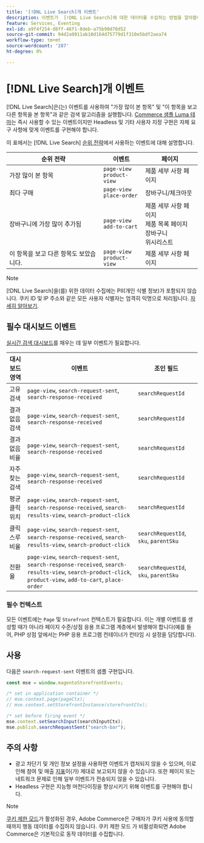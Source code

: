 ```yaml
---
title: '[!DNL Live Search]개 이벤트'
description: 이벤트가  [!DNL Live Search]에 대한 데이터를 수집하는 방법을 알아봅니다.
feature: Services, Eventing
exl-id: a9f4f254-d8ff-46f1-8deb-a75b90d70d52
source-git-commit: 94d2a9911ab10d164d75779d1f310e5bdf2aea74
workflow-type: tm+mt
source-wordcount: '287'
ht-degree: 0%

---
```


# [!DNL Live Search]개 이벤트

[!DNL Live Search]은(는) 이벤트를 사용하여 &quot;가장 많이 본 항목&quot; 및 &quot;이 항목을 보고 다른 항목을 본 항목&quot;과 같은 검색 알고리즘을 실행합니다. [Commerce 샘플 Luma 테마](https://experienceleague.adobe.com/en/docs/commerce-admin/content-design/design/themes/themes#the-default-theme)는 즉시 사용할 수 있는 이벤트이지만 Headless 및 기타 사용자 지정 구현은 자체 요구 사항에 맞게 이벤트를 구현해야 합니다.

이 표에서는 [!DNL Live Search] [순위 전략](rules-add.md#intelligent-ranking)에서 사용하는 이벤트에 대해 설명합니다.

| 순위 전략 | 이벤트 | 페이지 |
| --- | --- | --- |
| 가장 많이 본 항목 | `page-view`<br>`product-view` | 제품 세부 사항 페이지 |
| 최다 구매 | `page-view`<br>`place-order` | 장바구니/체크아웃 |
| 장바구니에 가장 많이 추가됨 | `page-view`<br>`add-to-cart` | 제품 세부 사항 페이지<br>제품 목록 페이지<br>장바구니<br>위시리스트 |
| 이 항목을 보고 다른 항목도 보았습니다. | `page-view`<br>`product-view` | 제품 세부 사항 페이지 |

>[!NOTE]
>
>[!DNL Live Search]을(를) 위한 데이터 수집에는 PII(개인 식별 정보)가 포함되지 않습니다. 쿠키 ID 및 IP 주소와 같은 모든 사용자 식별자는 엄격히 익명으로 처리됩니다. [자세히 알아보기](https://www.adobe.com/privacy/experience-cloud.html).

## 필수 대시보드 이벤트

[실시간 검색 대시보드](performance.md)를 채우는 데 일부 이벤트가 필요합니다.

| 대시보드 영역 | 이벤트 | 조인 필드 |
| ------------------- | ------------- | ---------- |
| 고유 검색 | `page-view`, `search-request-sent`, `search-response-received` | `searchRequestId` |
| 결과 없음 검색 | `page-view`, `search-request-sent`, `search-response-received` | `searchRequestId` |
| 결과 없음 비율 | `page-view`, `search-request-sent`, `search-response-received` | `searchRequestId` |
| 자주 찾는 검색 | `page-view`, `search-request-sent`, `search-response-received` | `searchRequestId` |
| 평균 클릭 위치 | `page-view`, `search-request-sent`, `search-response-received`, `search-results-view`, `search-product-click` | `searchRequestId` |
| 클릭스루 비율 | `page-view`, `search-request-sent`, `search-response-received`, `search-results-view`, `search-product-click` | `searchRequestId`, `sku`, `parentSku` |
| 전환율 | `page-view`, `search-request-sent`, `search-response-received`, `search-results-view`, `search-product-click`, `product-view`, `add-to-cart`, `place-order` | `searchRequestId`, `sku`, `parentSku` |

### 필수 컨텍스트

모든 이벤트에는 `Page` 및 `Storefront` 컨텍스트가 필요합니다. 이는 개별 이벤트를 생성할 때가 아니라 페이지 수준/상점 응용 프로그램 계층에서 발생해야 합니다(예를 들어, PHP 상점 앞에서는 PHP 응용 프로그램 컨테이너가 런타임 시 설정을 담당합니다).

## 사용

다음은 `search-request-sent` 이벤트의 샘플 구현입니다.

```javascript
const mse = window.magentoStorefrontEvents;

/* set in application container */
// mse.context.page(pageCtx);
// mse.context.setStorefrontInstance(storefrontCtx);

/* set before firing event */
mse.context.setSearchInput(searchInputCtx);
mse.publish.searchRequestSent("search-bar");
```

## 주의 사항

- 광고 차단기 및 개인 정보 설정을 사용하면 이벤트가 캡처되지 않을 수 있으며, 이로 인해 참여 및 매출 [지표](performance.md)이(가) 제대로 보고되지 않을 수 있습니다. 또한 페이지 또는 네트워크 문제로 인해 일부 이벤트가 전송되지 않을 수 있습니다.
- Headless 구현은 지능형 머천다이징을 향상시키기 위해 이벤트를 구현해야 합니다.

>[!NOTE]
>
>[쿠키 제한 모드](https://experienceleague.adobe.com/docs/commerce-admin/start/compliance/privacy/compliance-cookie-law.html)가 활성화된 경우, Adobe Commerce은 구매자가 쿠키 사용에 동의할 때까지 행동 데이터를 수집하지 않습니다. 쿠키 제한 모드 가 비활성화되면 Adobe Commerce은 기본적으로 동작 데이터를 수집합니다.
